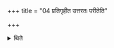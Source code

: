 +++
title = "04 प्रतिगृहीत उत्तरतः परीतेति"

+++

<details><summary>थिते</summary>

4. After (it has been) taken (the sacrificer) orders, “Go towards the North.”
</details>
